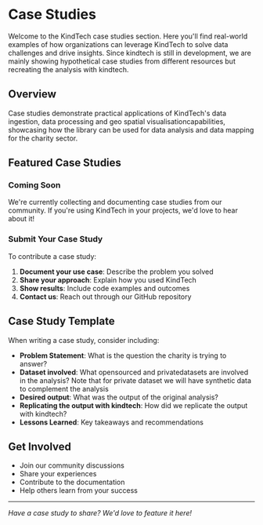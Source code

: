 # Case Studies

Welcome to the KindTech case studies section. Here you'll find real-world examples of how organizations can leverage KindTech to solve data challenges and drive insights. Since kindtech is still in development, we are mainly showing hypothetical case studies from different resources but recreating the analysis with kindtech.

## Overview

Case studies demonstrate practical applications of KindTech's data ingestion, data processing and geo spatial visualisationcapabilities, showcasing how the library can be used for data analysis and data mapping for the charity sector.

## Featured Case Studies

### Coming Soon

We're currently collecting and documenting case studies from our community. If you're using KindTech in your projects, we'd love to hear about it!

### Submit Your Case Study

To contribute a case study:

1. **Document your use case**: Describe the problem you solved
2. **Share your approach**: Explain how you used KindTech
3. **Show results**: Include code examples and outcomes
4. **Contact us**: Reach out through our GitHub repository

## Case Study Template

When writing a case study, consider including:

- **Problem Statement**: What is the question the charity is trying to answer?
- **Dataset involved**: What opensourced and privatedatasets are involved in the analysis? Note that
for private dataset we will have synthetic data to complement the analysis
- **Desired output**: What was the output of the original analysis?
- **Replicating the output with kindtech**: How did we replicate the output with kindtech?
- **Lessons Learned**: Key takeaways and recommendations

## Get Involved

- Join our community discussions
- Share your experiences
- Contribute to the documentation
- Help others learn from your success

---

*Have a case study to share? We'd love to feature it here!*
